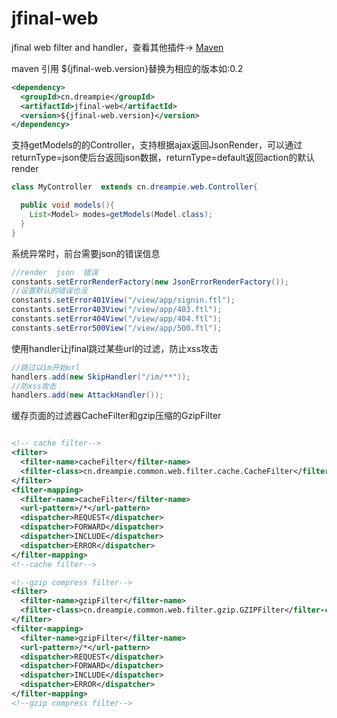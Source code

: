 jfinal-web
============

jfinal  web  filter  and  handler，查看其他插件-> [Maven](http://search.maven.org/#search%7Cga%7C1%7Ccn.dreampie)

maven 引用  ${jfinal-web.version}替换为相应的版本如:0.2

```xml
<dependency>
  <groupId>cn.dreampie</groupId>
  <artifactId>jfinal-web</artifactId>
  <version>${jfinal-web.version}</version>
</dependency>
```

支持getModels的的Controller，支持根据ajax返回JsonRender，可以通过returnType=json使后台返回json数据，returnType=default返回action的默认render

```java
class MyController  extends cn.dreampie.web.Controller{

  public void models(){
    List<Model> modes=getModels(Model.class);
  }
}
```

系统异常时，前台需要json的错误信息

```java
//render  json  错误
constants.setErrorRenderFactory(new JsonErrorRenderFactory());
//设置默认的错误也没
constants.setError401View("/view/app/signin.ftl");
constants.setError403View("/view/app/403.ftl");
constants.setError404View("/view/app/404.ftl");
constants.setError500View("/view/app/500.ftl");

```

使用handler让jfinal跳过某些url的过滤，防止xss攻击

```java
//跳过以im开始url
handlers.add(new SkipHandler("/im/**"));
//防xss攻击
handlers.add(new AttackHandler());

```

缓存页面的过滤器CacheFilter和gzip压缩的GzipFilter

```xml

<!-- cache filter-->
<filter>
  <filter-name>cacheFilter</filter-name>
  <filter-class>cn.dreampie.common.web.filter.cache.CacheFilter</filter-class>
</filter>
<filter-mapping>
  <filter-name>cacheFilter</filter-name>
  <url-pattern>/*</url-pattern>
  <dispatcher>REQUEST</dispatcher>
  <dispatcher>FORWARD</dispatcher>
  <dispatcher>INCLUDE</dispatcher>
  <dispatcher>ERROR</dispatcher>
</filter-mapping>
<!--cache filter-->

<!--gzip compress filter-->
<filter>
  <filter-name>gzipFilter</filter-name>
  <filter-class>cn.dreampie.common.web.filter.gzip.GZIPFilter</filter-class>
</filter>
<filter-mapping>
  <filter-name>gzipFilter</filter-name>
  <url-pattern>/*</url-pattern>
  <dispatcher>REQUEST</dispatcher>
  <dispatcher>FORWARD</dispatcher>
  <dispatcher>INCLUDE</dispatcher>
  <dispatcher>ERROR</dispatcher>
</filter-mapping>
<!--gzip compress filter-->

```